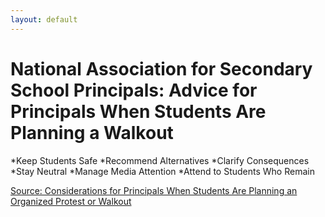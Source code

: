 ```yaml
---
layout: default
---
```


National Association for Secondary School Principals: Advice for Principals When Students Are Planning a Walkout
=================

*Keep Students Safe
*Recommend Alternatives
*Clarify Consequences
*Stay Neutral
*Manage Media Attention
*Attend to Students Who Remain


 [Source: Considerations for Principals When Students Are Planning an Organized Protest or Walkout](http://blog.nassp.org/2018/02/23/considerations-for-principals-when-students-are-planning-an-organized-protest-or-walkout/)

